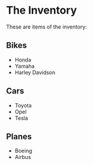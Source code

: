 # The Inventory

These are items of the inventory:

## Bikes

- Honda
- Yamaha
- Harley Davidson

## Cars

- Toyota
- Opel
- Tesla

## Planes

- Boeing
- Airbus